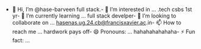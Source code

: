 - 👋 Hi, I’m @hase-barveen
full stack.- 👀 I’m interested in ...
.tech csbs 1st yr- 🌱 I’m currently learning ...
full stack develper- 💞️ I’m looking to collaborate on ...
hasenas.ug.24.cb@francisxavier.ac.in- 📫 How to reach me ...
hardwork pays off- 😄 Pronouns: ...
hahahahahahaha- ⚡ Fun fact: ...

<!---
hase-barveen/hase-barveen is a ✨ special ✨ repository because its `README.md` (this file) appears on your GitHub profile.
You can click the Preview link to take a look at your changes.
--->
